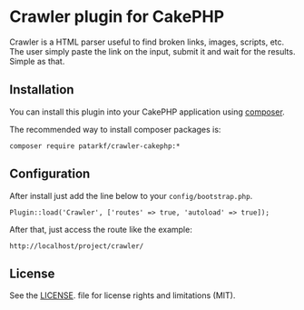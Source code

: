 # Crawler plugin for CakePHP

Crawler is a HTML parser useful to find broken links, images, scripts, etc. The user simply paste the link on the input, submit it and wait for the results. Simple as that.

## Installation

You can install this plugin into your CakePHP application using [composer](http://getcomposer.org).

The recommended way to install composer packages is:

```
composer require patarkf/crawler-cakephp:*
```

## Configuration

After install just add the line below to your ``config/bootstrap.php``.

```
Plugin::load('Crawler', ['routes' => true, 'autoload' => true]);
```

After that, just access the route like the example:

```
http://localhost/project/crawler/
```

## License

 See the [LICENSE](https://github.com/patarkf/Crawler/blob/master/LICENSE.md). file for license rights and limitations (MIT).

